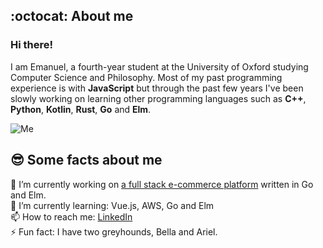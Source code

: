## :octocat: About me

### Hi there!

I am Emanuel, a fourth-year student at the University of Oxford studying Computer Science and Philosophy. Most of my past programming experience is with **JavaScript** but through the past few years I've been slowly working on learning other programming languages such as **C++**, **Python**, **Kotlin**, **Rust**, **Go** and **Elm**.

![Me](https://i.ibb.co/mDsFCX2/IMG-20190907-194613-156.jpg)

## 😎 Some facts about me

🔭 I’m currently working on [a full stack e-commerce platform](https://github.com/Rototu/storefront)  written in Go and Elm.  
🌱 I’m currently learning: Vue.js, AWS, Go and Elm  
📫 How to reach me: [LinkedIn](https://www.linkedin.com/in/emanuel-farauanu/)  
⚡ Fun fact: I have two greyhounds, Bella and Ariel.  
